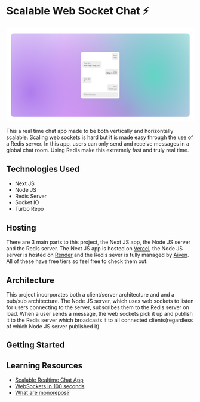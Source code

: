 # Scalable Web Socket Chat ⚡

![hero](https://github.com/anav5704/scalable-chat/blob/main/docs/scalable-chat.png)

This a real time chat app made to be both vertically and horizontally scalable. Scaling web sockets is hard but it is made easy through the use of a Redis server. In this app, users can only send and receive messages in a global chat room. Using Redis make this extremely fast and truly real time.

## Technologies Used
- Next JS
- Node JS
- Redis Server
- Socket IO
- Turbo Repo

## Hosting
There are 3 main parts to this project, the Next JS app, the Node JS server and the Redis server. The Next JS app is hosted on [Vercel](https://vercel.com/dashboard), the Node JS server is hosted on [Render](https://render.com/) and the Redis sever is fully managed by [Aiven](https://aiven.io/redis). All of these have free tiers so feel free to check them out.

## Architecture
This project incorporates both a client/server architecture and and a pub/sub architecture. The Node JS server, which uses web sockets to listen for users connecting to the server, subscribes them to the Redis server on load. When a user sends a message, the web sockets pick it up and publish it to the Redis server which broadcasts it to all connected clients(regardless of which Node JS server published it).

## Getting Started

## Learning Resources
- [Scalable Realtime Chat App](https://www.youtube.com/watch?v=CQQc8QyIGl0)
- [WebSockets in 100 seconds](https://www.youtube.com/watch?v=1BfCnjr_Vjg)
- [What are monorepos?](https://www.youtube.com/watch?v=9iU_IE6vnJ8)

